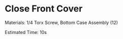 Close Front Cover
=================

Materials: 1/4 Torx Screw, Bottom Case Assembly (12)

Estimated Time: 10s
